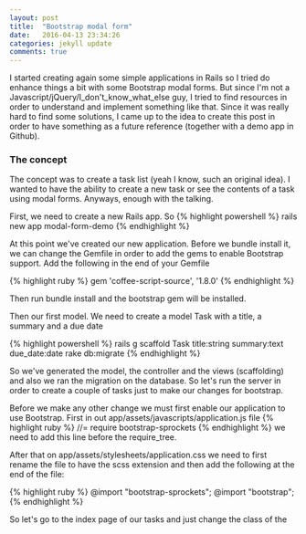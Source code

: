 ```yaml
---
layout: post
title:  "Bootstrap modal form"
date:   2016-04-13 23:34:26
categories: jekyll update
comments: true
---
```

I started creating again some simple applications in Rails so I tried do enhance things a bit with some Bootstrap 
modal forms. But since I'm not a Javascript/jQuery/I_don't_know_what_else guy, I tried to find resources in order to
understand and implement something like that. Since it was really hard to find some solutions, I came up to the idea to
create this post in order to have something as a future reference (together with a demo app in Github).

<h3>The concept</h3>
The concept was to create a task list (yeah I know, such an original idea). I wanted to have the ability to create a
new task or see the contents of a task using modal forms. Anyways, enough with the talking. 

First, we need to create a new Rails app. So
{% highlight powershell %}
rails new app modal-form-demo
{% endhighlight %}

At this point we've created our new application. Before we bundle install it, we can change the Gemfile in order to 
add the gems to enable Bootstrap support. Add the following in the end of your Gemfile

{% highlight ruby %}
gem 'coffee-script-source', '1.8.0'
{% endhighlight %}

Then run bundle install and the bootstrap gem will be installed. 

Then our first model. We need to create a model Task with a title, a summary and a due date

{% highlight powershell %}
rails g scaffold Task title:string summary:text due_date:date
rake db:migrate
{% endhighlight %}

So we've generated the model, the controller and the views (scaffolding) and also we ran the migration on the database.
So let's run the server in order to create a couple of tasks just to make our changes for bootstrap.

Before we make any other change we must first enable our application to use Bootstrap. First in out app/assets/javascripts/application.js file
{% highlight ruby %}
//= require bootstrap-sprockets
{% endhighlight %}
we need to add this line before the require_tree.

After that on app/assets/stylesheets/application.css we need to first rename the file to have the scss extension 
and then add the following at the end of the file:

{% highlight ruby %}
@import "bootstrap-sprockets";
@import "bootstrap";
{% endhighlight %}

So let's go to the index page of our tasks and just change the class of the 


[koding]:      http://koding.com